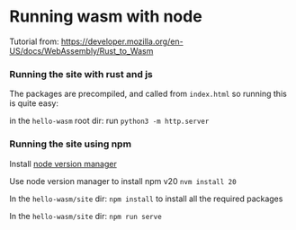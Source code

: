 # Running wasm with node

Tutorial from: https://developer.mozilla.org/en-US/docs/WebAssembly/Rust_to_Wasm

### Running the site with rust and js

The packages are precompiled, and called from `index.html` so running this is quite easy:

in the `hello-wasm` root dir: run `python3 -m http.server`

### Running the site using npm

Install [node version manager](https://github.com/nvm-sh/nvm?tab=readme-ov-file#installing-and-updating)

Use node version manager to install npm v20 `nvm install 20`

In the `hello-wasm/site` dir: `npm install` to install all the required packages

In the `hello-wasm/site` dir: `npm run serve`
